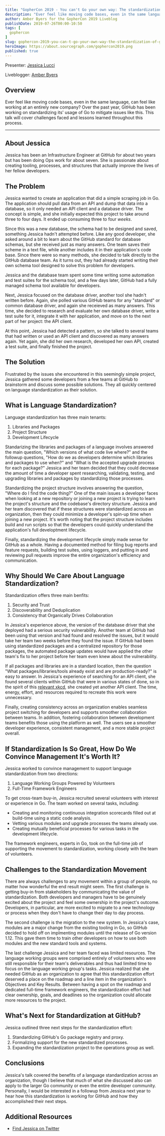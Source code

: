 ```yaml
---
title: "GopherCon 2019 - You can't Go your own way: The standardization of Go at GitHub"
description: "Ever feel like moving code bases, even in the same language, can feel like working at an entirely new company? Over the past year, GitHub has been working on standardizing its usage of Go to mitigate issues like this. This talk will cover challenges faced and lessons learned throughout this process."
author: Amber Byers for the GopherCon 2019 Liveblog
publishDate: 2019-07-26T00:00-10:50
tags: [
  gophercon
]
slug: gophercon-2019-you-can-t-go-your-own-way-the-standardization-of-go-at-github
heroImage: https://about.sourcegraph.com/gophercon2019.png
published: true 
---
```


Presenter: [Jessica Lucci](https://luccacabra.com/)

Liveblogger: [Amber Byers](https://www.linkedin.com/in/amberbyers)

## Overview

Ever feel like moving code bases, even in the same language, can feel like working at an entirely new company? Over the past year, GitHub has been working on standardizing its' usage of Go to mitigate issues like this. This talk will cover challenges faced and lessons learned throughout this process.

---

## About Jessica

Jessica has been an Infrastructure Engineer at GitHub for about two years but has been doing Ops work for about seven.  She is passionate about creating tooling, processes, and structures that actually improve the lives of her fellow developers.

## The Problem

Jessica wanted to create an application that did a simple scraping job in Go.  The application should pull data from an API and dump that data into a database, so it only needed an API client and a database driver.  The concept is simple, and she initially expected this project to take around three to four days.  It ended up consuming three to four *weeks*.

Since this was a new database, the schema had to be designed and saved, something Jessica hadn't attempted before.  Like any good developer, she asked around a bit to learn about the GitHub standard for database schemas, but she received just as many answers.  One team saves their scheme in a text file, while another includes it in their application's code base.  Since there were so many methods, she decided to talk directly to the GitHub database team.  As it turns out, they had already started writing their own schema tool designed to solve this problem for developers.

Jessica and the database team spent some time writing some automation and test suites for the schema tool, and a few days later, GitHub had a fully managed schema tool available for developers.

Next, Jessica focused on the database driver, another tool she hadn't written before.  Again, she polled various GitHub teams for any "standard" or common database driver, and again she receieved as many answers.  This time, she decided to research and evaluate her own database driver, write a test suite for it, integrate it with her application, and move on to the next part of her project: the API client.

At this point, Jessica had detected a pattern, so she talked to several teams that had written or used an API client and discovered as many answers again.  Yet again, she did her own research, developed her own API, created a test suite, and finally finished the project.

## The Solution

Frustrated by the issues she encountered in this seemingly simple project, Jessica gathered some developers from a few teams at GitHub to brainstorm and discuss some possible solutions.  They all quickly centered on language standardization as their solution.

## What is Language Standardization?
Language standardization has three main tenants:
1. Libraries and Packages
2. Project Structure
3. Development Lifecycle

Standarizing the libraries and packages of a language involves answered the main question, "Which versions of what code live where?" and the followup questions, "How do we as developers determine which libraries and packages to use when?" and "What is the accepted upgrade process for each package?"  Jessica and her team decided that they could decrease the amount of time a developer spent researching, validating, testing, and upgrading libraries and packages by standardizing those processes.

Standardizing the project structure involves answering the question, "Where do I find the code thing?"  One of the main issues a developer faces when looking at a new repository or joining a new project is trying to learn the project's structure and the codebase's directory structure.  Jessica and her team discovered that if these structures were standardized across an organization, then they could minimize a developer's spin-up time when joining a new project. It's worth noting that the project structure includes build and run scripts so that the developers could quickly understand the application's full developtment lifecycle.

Finally, standardizing the development lifecycle simply made sense for GitHub as a whole.  Having a documented method for filing bug reports and feature requests, building test suites, using loggers, and putting in and reviewing pull requests improve the entire organization's efficiency and communication.

## Why Should We Care About Language Standardization?
Standardization offers three main benfits:
1. Security and Trust
2. Discoverability and Deduplication
3. Consistency that Organically Drives Collaboration

In Jessica's experience above, the version of the database driver that she deployed had a serious security vulnerability.  Another team at GitHub had been using that version and had found and resolved the issues, but it would take her team two weeks before they found the issue.  If GitHub had been using standardized packages and a centralized repository for those packages, the automated package updates would have applied the other team's fix to her project before her team even knew about the vulnerability.

If all packages and libraries are in a standard location, then the question "What packages/libraries/tools already exist and are production-ready?" is easy to answer. In Jessica's experience of searching for an API client, she found several clients within GitHub that were in various states of done, so in the spirit of this [relevant xkcd](https://xkcd.com/927/), she created yet another API client. The time, energy, effort, and resources required to recreate this work were unnecessary.

Finally, creating consistency across an organization enables seamless project switching for developers and supports smoother collaboration between teams.  In addition, fostering collaboration between development teams benefits those using the platform as well.  The users see a smoother developer experience, consistent management, and a more stable project overall.

## If Standardization Is So Great, How Do We Convince Management It's Worth It?
Jessica worked to convince management to support language standardization from two directions:
1. Language Working Groups Powered by Volunteers
2. Full-Time Framework Engineers

To get cross-team buy-in, Jessica recruited several volunteers with interest or experience in Go.  The team worked on several tasks, including:
- Creating and monitoring continuous integration scorecards filled out at build-time using a static code analysis.
- Vetting various modules and upgrade processes the teams already use.
- Creating mutually beneficial processes for various tasks in the development lifecycle.

The framework engineers, experts in Go, took on the full-time job of supporting the movement to standardization, working closely with the team of volunteers.

## Challenges to the Standardization Movement
There are always challenges to any movement within a group of people, no matter how wonderful the end result might seem.  The first challenge is getting buy-in from stakeholders by communicating the value of standardization. Both developers and managers have to be genuinely excited about the project and feel some ownership in the project's outcome.  Developers, in particular, are more excited to migrate to a new technology or process when they don't have to change their day to day process.

The second challenge is the migration to the new system.  In Jessica's case, modules are a major change from the existing tooling in Go, so GitHub decided to hold off on implmenting modules until the release of Go version 1.12.  This gave them time to train other developers on how to use both modules and the new standard tools and systems.

The last challenge Jessica and her team faced was limited resources.  The language working groups were comprised entirely of volunteers who were still responsible for their team's deliverables and thus had limited time to focus on the language working group's tasks.  Jessica realized that she needed GitHub as an organization to agree that this standardization effort deserved a place on the roadmap and a line item in the organization's Objectives and Key Results.  Between having a spot on the roadmap and dedicated full-time framework engineers, the standardization effort had clear ownership, goals, and deadlines so the organization could allocate more resources to the project.

## What's Next for Standardization at GitHub?
Jessica outlined three next steps for the standardization effort:
1. Standardizing GitHub's Go package registry and proxy.
2. Formalizing support for the new standardized processes.
3. Expanding the standardization project to the operations group as well.

## Conclusions
Jessica's talk covered the benefits of a language standardization across an organization, though I believe that much of what she discussed also can apply to the larger Go community or even the entire developer community.  Personally, I would be interested in a followup from Jessica next year to hear how this standardization is working for GitHub and how they  accomplished their next steps.



## Additional Resources

* [Find Jessica on Twitter](https://twitter.com/luccacabra)
